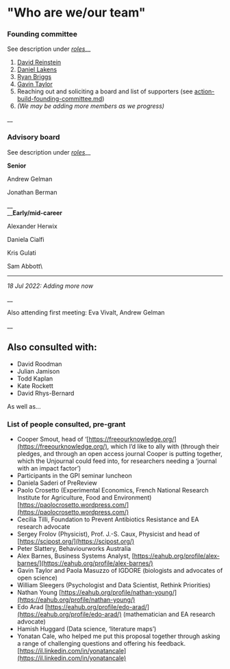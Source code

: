 # "Who are we/our team"

### Founding committee

See description under [_roles_](https://effective-giving-marketing.gitbook.io/unjournal-x-ea-and-global-priorities-research/readme/call-for-participants-research#roles)__

1. [David Reinstein](https://www.davidreinstein.org)
2. [Daniel Lakens](https://sites.google.com/site/lakens2/)
3. [Ryan Briggs](https://www.ryancbriggs.net/)
4. [Gavin Taylor](https://onscienceandacademia.org/t/gavin-taylor/356)
5. Reaching out and soliciting a board and list of supporters (see [action-build-founding-committee.md](../../action-and-progress/action-build-founding-committee.md "mention"))
6. _(We may be adding more members as we progress)_

__

### Advisory board

See description under [_roles_](https://effective-giving-marketing.gitbook.io/unjournal-x-ea-and-global-priorities-research/readme/call-for-participants-research#roles)__

**Senior**

Andrew Gelman

Jonathan Berman

__\
__**Early/mid-career**

Alexander Herwix&#x20;

Daniela Cialfi

&#x20;Kris Gulati

&#x20;Sam Abbott\
****

_18 Jul 2022: Adding more now_

__

Also attending first meeting: Eva Vivalt, Andrew Gelman

__



## Also consulted with:

* David Roodman
* Julian Jamison
* Todd Kaplan
* Kate Rockett
* David Rhys-Bernard

As well as...

### List of people consulted, pre-grant

* Cooper Smout, head of ‘[https://freeourknowledge.org/](https://freeourknowledge.org/), which I’d like to ally with (through their pledges, and through an open access journal Cooper is putting together, which the Unjournal could feed into, for researchers needing a ‘journal with an impact factor’)
* Participants in the GPI seminar luncheon
* Daniela Saderi of PreReview
* Paolo Crosetto (Experimental Economics, French National Research Institute for Agriculture, Food and Environment) [https://paolocrosetto.wordpress.com/](https://paolocrosetto.wordpress.com/)
* Cecilia Tilli, Foundation to Prevent Antibiotics Resistance and EA research advocate
* Sergey Frolov (Physicist), Prof. J.-S. Caux, Physicist and head of [https://scipost.org/](https://scipost.org/)
* Peter Slattery, Behaviourworks Australia
* Alex Barnes, Business Systems Analyst, [https://eahub.org/profile/alex-barnes/](https://eahub.org/profile/alex-barnes/)
* Gavin Taylor and Paola Masuzzo of IGDORE (biologists and advocates of open science)
* William Sleegers (Psychologist and Data Scientist, Rethink Priorities)
* Nathan Young [https://eahub.org/profile/nathan-young/](https://eahub.org/profile/nathan-young/)
* Edo Arad [https://eahub.org/profile/edo-arad/](https://eahub.org/profile/edo-arad/) (mathematician and EA research advocate)
* Hamish Huggard (Data science, ‘literature maps’)
* Yonatan Cale, who helped me put this proposal together through asking a range of challenging questions and offering his feedback. [https://il.linkedin.com/in/yonatancale](https://il.linkedin.com/in/yonatancale)
